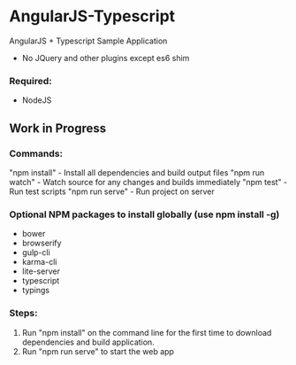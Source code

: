 # AngularJS-Typescript
AngularJS + Typescript Sample Application

- No JQuery and other plugins except es6 shim

### Required:
- NodeJS 

## Work in Progress 

### Commands:
"npm install" - Install all dependencies and build output files 
"npm run watch" - Watch source for any changes and builds immediately
"npm test" - Run test scripts
"npm run serve" - Run project on server 

### Optional NPM packages to install globally (use npm install -g)
- bower
- browserify
- gulp-cli
- karma-cli
- lite-server
- typescript
- typings

### Steps: 
1. Run "npm install" on the command line for the first time to download dependencies and build application.
2. Run "npm run serve" to start the web app